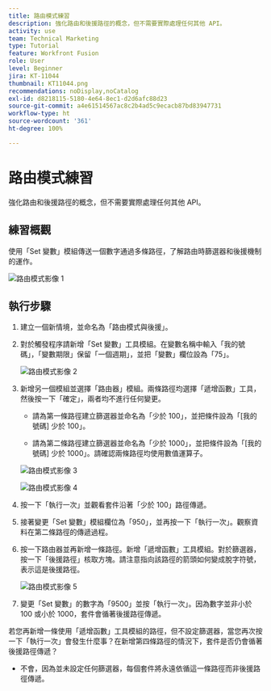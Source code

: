 ```yaml
---
title: 路由模式練習
description: 強化路由和後援路徑的概念，但不需要實際處理任何其他 API。
activity: use
team: Technical Marketing
type: Tutorial
feature: Workfront Fusion
role: User
level: Beginner
jira: KT-11044
thumbnail: KT11044.png
recommendations: noDisplay,noCatalog
exl-id: d8218115-5180-4e64-8ec1-d2d6afc88d23
source-git-commit: a4e61514567ac8c2b4ad5c9ecacb87bd83947731
workflow-type: ht
source-wordcount: '361'
ht-degree: 100%

---
```


# 路由模式練習

強化路由和後援路徑的概念，但不需要實際處理任何其他 API。

## 練習概觀

使用「Set 變數」模組傳送一個數字通過多條路徑，了解路由時篩選器和後援機制的運作。

![路由模式影像 1](../12-exercises/assets/routing-patterns-walkthrough-1.png)

## 執行步驟

1. 建立一個新情境，並命名為「路由模式與後援」。
1. 對於觸發程序請新增「Set 變數」工具模組。在變數名稱中輸入「我的號碼」，「變數期限」保留「一個週期」，並把「變數」欄位設為「75」。

   ![路由模式影像 2](../12-exercises/assets/routing-patterns-walkthrough-2.png)

1. 新增另一個模組並選擇「路由器」模組。兩條路徑均選擇「遞增函數」工具，然後按一下「確定」，兩者均不進行任何變更。

   + 請為第一條路徑建立篩選器並命名為「少於 100」，並把條件設為「[我的號碼] 少於 100」。

   + 請為第二條路徑建立篩選器並命名為「少於 1000」，並把條件設為「[我的號碼] 少於 1000」。請確認兩條路徑均使用數值運算子。

   ![路由模式影像 3](../12-exercises/assets/routing-patterns-walkthrough-3.png)

   ![路由模式影像 4](../12-exercises/assets/routing-patterns-walkthrough-4.png)

1. 按一下「執行一次」並觀看套件沿著「少於 100」路徑傳遞。
1. 接著變更「Set 變數」模組欄位為「950」，並再按一下「執行一次」。觀察資料在第二條路徑的傳遞過程。
1. 按一下路由器並再新增一條路徑。新增「遞增函數」工具模組。對於篩選器，按一下「後援路徑」核取方塊。請注意指向該路徑的箭頭如何變成脫字符號，表示這是後援路徑。

   ![路由模式影像 5](../12-exercises/assets/routing-patterns-walkthrough-5.png)

1. 變更「Set 變數」的數字為「9500」並按「執行一次」。因為數字並非小於 100 或小於 1000，套件會循著後援路徑傳遞。

若您再新增一條使用「遞增函數」工具模組的路徑，但不設定篩選器，當您再次按一下「執行一次」會發生什麼事？在新增第四條路徑的情況下，套件是否仍會循著後援路徑傳遞？

+ 不會，因為並未設定任何篩選器，每個套件將永遠依循這一條路徑而非後援路徑傳遞。
